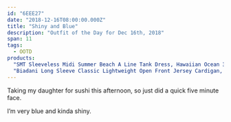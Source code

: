 ```yaml
---
id: "6EEE27"
date: "2018-12-16T08:00:00.000Z"
title: "Shiny and Blue"
description: "Outfit of the Day for Dec 16th, 2018"
span: 11
tags:
  - OOTD
products:
  "SMT Sleeveless Midi Summer Beach A Line Tank Dress, Hawaiian Ocean 3X": https://www.amazon.com/exec/obidos/ASIN/B07F6CFTVN/curvyandtrans-20
  "Biadani Long Sleeve Classic Lightweight Open Front Jersey Cardigan, Black XXX-Large": https://www.amazon.com/exec/obidos/ASIN/B01AMHQQMQ/curvyandtrans-20
---
```

Taking my daughter for sushi this afternoon, so just did a quick five minute face.

I’m very blue and kinda shiny.
